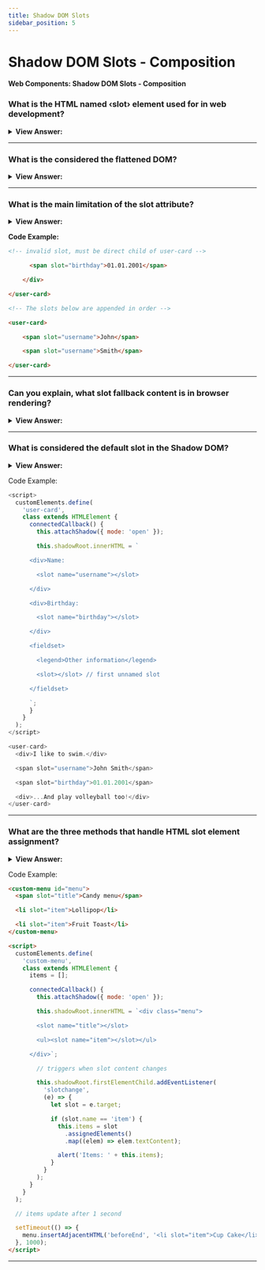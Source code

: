 ```yaml
---
title: Shadow DOM Slots
sidebar_position: 5
---
```


# Shadow DOM Slots - Composition

**Web Components: Shadow DOM Slots - Composition**

<head>
  <title>Shadow DOM Slots - Composition - JavaScript Interview Questions & Answers</title>
  <meta charSet="utf-8" />
</head>

### What is the HTML named &#8249;slot&#8250; element used for in web development?

<details>
  <summary><strong>View Answer:</strong></summary>
  <div>
  <div><strong>Interview Response:</strong> The HTML &#8249;slot&#8250; element is part of the Web Components technology suite which acts as a placeholder inside a web component that you can fill with your own markup, which lets you create separate DOM trees and present them together.
    </div>
  </div>
</details>

---

### What is the considered the flattened DOM?

<details>
  <summary><strong>View Answer:</strong></summary>
  <div>
  <div><strong>Interview Response:</strong> The combination of the Light DOM and the shadow DOM are considered the flattened DOM result. This is viewable in the developer tools for inspection, but not available in the source.
    </div>
  </div>
</details>

---

### What is the main limitation of the slot attribute?

<details>
  <summary><strong>View Answer:</strong></summary>
  <div>
  <div><strong>Interview Response:</strong> The slot="..." attribute is only valid for direct children of the shadow host. For nested elements it is ignored. If there are multiple elements in light DOM with the same slot name, they are appended into the slot, one after another.
    </div>
  </div>
</details>

**Code Example:**

```html
<!-- invalid slot, must be direct child of user-card -->

      <span slot="birthday">01.01.2001</span>

    </div>

</user-card>

<!-- The slots below are appended in order -->

<user-card>

    <span slot="username">John</span>

    <span slot="username">Smith</span>

</user-card>
```

---

### Can you explain, what slot fallback content is in browser rendering?

<details>
  <summary><strong>View Answer:</strong></summary>
  <div>
  <div><strong>Interview Response:</strong> If we put something inside a &#8249;slot&#8250;, it becomes the fallback, “default” content. The browser shows it if there is no corresponding filler in light DOM. Basically, if the slot is in the shadow DOM it will render if there is no slot available in the light DOM.
    </div>
  </div>
</details>

---

### What is considered the default slot in the Shadow DOM?

<details>
  <summary><strong>View Answer:</strong></summary>
  <div>
  <div><strong>Interview Response:</strong> The first &#8249;slot&#8250; in shadow DOM that does not have a name is a “default” slot. It gets all nodes from the light DOM that are not slotted elsewhere.
    </div>
  </div>
</details>

Code Example:

```js
<script>
  customElements.define(
    'user-card',
    class extends HTMLElement {
      connectedCallback() {
        this.attachShadow({ mode: 'open' });

        this.shadowRoot.innerHTML = `

      <div>Name:

        <slot name="username"></slot>

      </div>

      <div>Birthday:

        <slot name="birthday"></slot>

      </div>

      <fieldset>

        <legend>Other information</legend>

        <slot></slot> // first unnamed slot

      </fieldset>

      `;
      }
    }
  );
</script>

<user-card>
  <div>I like to swim.</div>

  <span slot="username">John Smith</span>

  <span slot="birthday">01.01.2001</span>

  <div>...And play volleyball too!</div>
</user-card>
```

---

### What are the three methods that handle HTML slot element assignment?

<details>
  <summary><strong>View Answer:</strong></summary>
  <div>
  <div><strong>Interview Response:</strong> The HTML slot element has three main methods including assignedSlot, assignedNodes, and assignedElements used to handle or assess element node assignment. The assignedSlot method returns the &#8249;slot&#8250; element that the node is assigned to. The assignedElements() method returns a sequence of the nodes assigned to this slot, and if the flatten option is set to true, the assigned nodes of any other slots that are descendants of this slot. If no assigned nodes are found, it returns the slot's fallback content. The assignedSlot method returns an HTMLSlotElement representing the &#8249;slot&#8250; element the node is inserted in. These methods are useful when we need not just show the slotted content, but also track it in JavaScript.
    </div>
  </div>
</details>

Code Example:

```html
<custom-menu id="menu">
  <span slot="title">Candy menu</span>

  <li slot="item">Lollipop</li>

  <li slot="item">Fruit Toast</li>
</custom-menu>

<script>
  customElements.define(
    'custom-menu',
    class extends HTMLElement {
      items = [];

      connectedCallback() {
        this.attachShadow({ mode: 'open' });

        this.shadowRoot.innerHTML = `<div class="menu">

        <slot name="title"></slot>

        <ul><slot name="item"></slot></ul>

      </div>`;

        // triggers when slot content changes

        this.shadowRoot.firstElementChild.addEventListener(
          'slotchange',
          (e) => {
            let slot = e.target;

            if (slot.name == 'item') {
              this.items = slot
                .assignedElements()
                .map((elem) => elem.textContent);

              alert('Items: ' + this.items);
            }
          }
        );
      }
    }
  );

  // items update after 1 second

  setTimeout(() => {
    menu.insertAdjacentHTML('beforeEnd', '<li slot="item">Cup Cake</li>');
  }, 1000);
</script>
```

---
